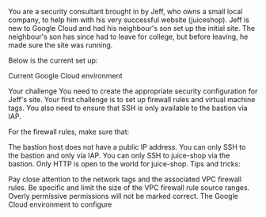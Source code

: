 You are a security consultant brought in by Jeff, who owns a small local company, to help him with his very successful website (juiceshop). Jeff is new to Google Cloud and had his neighbour's son set up the initial site. The neighbour's son has since had to leave for college, but before leaving, he made sure the site was running.

Below is the current set up:

Current Google Cloud environment

Your challenge
You need to create the appropriate security configuration for Jeff's site. Your first challenge is to set up firewall rules and virtual machine tags. You also need to ensure that SSH is only available to the bastion via IAP.

For the firewall rules, make sure that:

The bastion host does not have a public IP address.
You can only SSH to the bastion and only via IAP.
You can only SSH to juice-shop via the bastion.
Only HTTP is open to the world for juice-shop.
Tips and tricks:

Pay close attention to the network tags and the associated VPC firewall rules.
Be specific and limit the size of the VPC firewall rule source ranges.
Overly permissive permissions will not be marked correct.
The Google Cloud environment to configure

